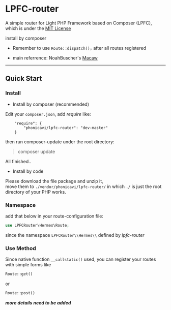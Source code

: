 # LPFC-router
A simple router for Light PHP Framework based on Composer (LPFC), which is under the [MIT License](http://mit-license.org)  

install by composer

+ Remember to use `Route::dispatch();` after all routes registered

+ main referrence: NoahBuscher's [Macaw](https://github.com/NoahBuscher/Macaw)

---   

## Quick Start  

### Install  

+ Install by composer (recommended)  

Edit your `composer.json`, add *require* like:  

		"require": {
			"phonicavi/lpfc-router": "dev-master"
		}

then run composer-update under the root directory:  

> composer update

All finished..

+ Install by code  

Please download the file package and unzip it,  
move them to `./vendor/phonicavi/lpfc-router/` in which `./` is just the root directory of your PHP works.  


### Namespace  

add that below in your route-configuration file:  

```PHP
use LPFCRouter\Hermes\Route;
```

since the namespace `LPFCRouter\\Hermes\\` defined by *lpfc-router*  


### Use Method  

Since native function `__callstatic()` used, you can register your routes with simple forms like  

```PHP
Route::get() 
```

or  
```PHP
Route::post()  
```


***more details need to be added***

